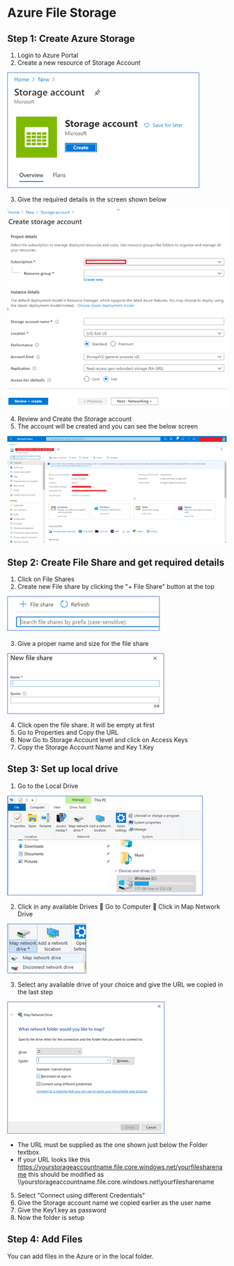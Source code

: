 # Azure File Storage

## Step 1: Create Azure Storage

1. Login to Azure Portal
2. Create a new resource of Storage Account

![](./screenshots/20-72e4cef31c611f7b.png)

3. Give the required details in the screen shown below
 
![](./screenshots/21-d527101092d886d6.png)

4. Review and Create the Storage account
5. The account will be created and you can see the below screen 

![](./screenshots/22-293bf279630f7c5a.png)

## Step 2: Create File Share and get required details

1. Click on File Shares
2. Create new File share by clicking the &quot;+ File Share&quot; button at the top

![](./screenshots/23-2af57a9ff4ce8aed.png)

3. Give a proper name and size for the file share

![](./screenshots/24-27dc59a9ed025eba.png)

4. Click open the file share. It will be empty at first
5. Go to Properties and Copy the URL
6. Now Go to Storage Account level and click on Access Keys
7. Copy the Storage Account Name and Key 1.Key

## Step 3: Set up local drive

1. Go to the Local Drive

![](./screenshots/25-3ee2a5dc837c94b7.png)

2. Click in any available Drives  Go to Computer  Click in Map Network Drive

![](./screenshots/26-c3b7f062698bb70a.png)

3. Select any available drive of your choice and give the URL we copied in the last step

![](./screenshots/27-ae0a7d62983e1e27.png)

  - The URL must be supplied as the one shown just below the Folder textbox.
  - If your URL looks like this https://yourstorageaccountname.file.core.windows.net/yourfilesharename this should be modified as \\\yourstorageaccountname.file.core.windows.net\yourfilesharename

5. Select &quot;Connect using different Credentials&quot;
6. Give the Storage account name we copied earlier as the user name
7. Give the Key1.key as password
8. Now the folder is setup

## Step 4: Add Files

You can add files in the Azure or in the local folder.